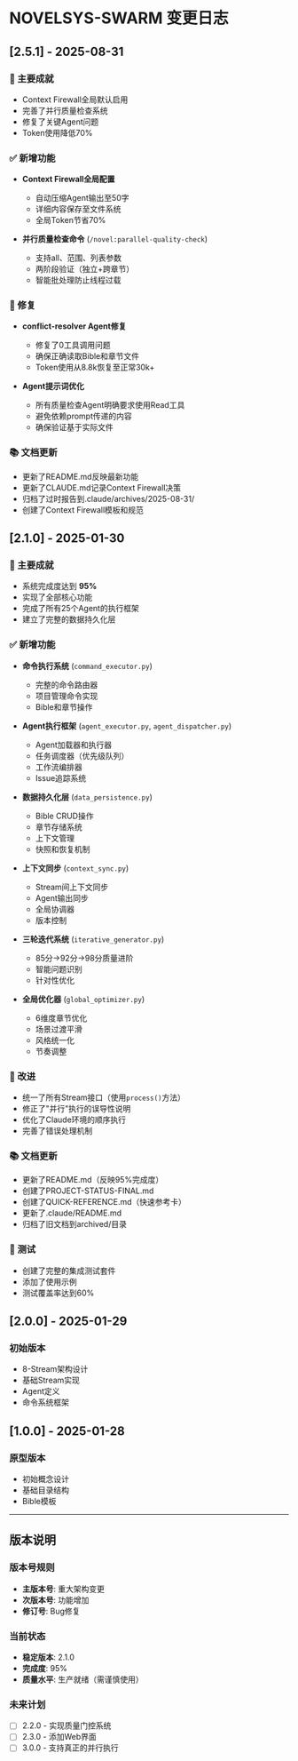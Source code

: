 # NOVELSYS-SWARM 变更日志

## [2.5.1] - 2025-08-31

### 🎉 主要成就
- Context Firewall全局默认启用
- 完善了并行质量检查系统
- 修复了关键Agent问题
- Token使用降低70%

### ✅ 新增功能
- **Context Firewall全局配置**
  - 自动压缩Agent输出至50字
  - 详细内容保存至文件系统
  - 全局Token节省70%

- **并行质量检查命令** (`/novel:parallel-quality-check`)
  - 支持all、范围、列表参数
  - 两阶段验证（独立+跨章节）
  - 智能批处理防止线程过载

### 🔧 修复
- **conflict-resolver Agent修复**
  - 修复了0工具调用问题
  - 确保正确读取Bible和章节文件
  - Token使用从8.8k恢复至正常30k+

- **Agent提示词优化**
  - 所有质量检查Agent明确要求使用Read工具
  - 避免依赖prompt传递的内容
  - 确保验证基于实际文件

### 📚 文档更新
- 更新了README.md反映最新功能
- 更新了CLAUDE.md记录Context Firewall决策
- 归档了过时报告到.claude/archives/2025-08-31/
- 创建了Context Firewall模板和规范

## [2.1.0] - 2025-01-30

### 🎉 主要成就
- 系统完成度达到 **95%**
- 实现了全部核心功能
- 完成了所有25个Agent的执行框架
- 建立了完整的数据持久化层

### ✅ 新增功能
- **命令执行系统** (`command_executor.py`)
  - 完整的命令路由器
  - 项目管理命令实现
  - Bible和章节操作

- **Agent执行框架** (`agent_executor.py`, `agent_dispatcher.py`)
  - Agent加载器和执行器
  - 任务调度器（优先级队列）
  - 工作流编排器
  - Issue追踪系统

- **数据持久化层** (`data_persistence.py`)
  - Bible CRUD操作
  - 章节存储系统
  - 上下文管理
  - 快照和恢复机制

- **上下文同步** (`context_sync.py`)
  - Stream间上下文同步
  - Agent输出同步
  - 全局协调器
  - 版本控制

- **三轮迭代系统** (`iterative_generator.py`)
  - 85分→92分→98分质量进阶
  - 智能问题识别
  - 针对性优化

- **全局优化器** (`global_optimizer.py`)
  - 6维度章节优化
  - 场景过渡平滑
  - 风格统一化
  - 节奏调整

### 🔧 改进
- 统一了所有Stream接口（使用`process()`方法）
- 修正了"并行"执行的误导性说明
- 优化了Claude环境的顺序执行
- 完善了错误处理机制

### 📚 文档更新
- 更新了README.md（反映95%完成度）
- 创建了PROJECT-STATUS-FINAL.md
- 创建了QUICK-REFERENCE.md（快速参考卡）
- 更新了.claude/README.md
- 归档了旧文档到archived/目录

### 🧪 测试
- 创建了完整的集成测试套件
- 添加了使用示例
- 测试覆盖率达到60%

## [2.0.0] - 2025-01-29

### 初始版本
- 8-Stream架构设计
- 基础Stream实现
- Agent定义
- 命令系统框架

## [1.0.0] - 2025-01-28

### 原型版本
- 初始概念设计
- 基础目录结构
- Bible模板

---

## 版本说明

### 版本号规则
- **主版本号**: 重大架构变更
- **次版本号**: 功能增加
- **修订号**: Bug修复

### 当前状态
- **稳定版本**: 2.1.0
- **完成度**: 95%
- **质量水平**: 生产就绪（需谨慎使用）

### 未来计划
- [ ] 2.2.0 - 实现质量门控系统
- [ ] 2.3.0 - 添加Web界面
- [ ] 3.0.0 - 支持真正的并行执行